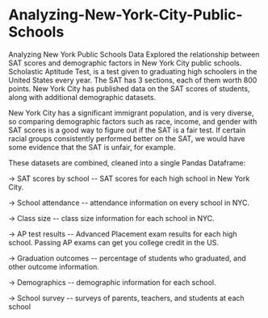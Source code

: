 # Analyzing-New-York-City-Public-Schools
Analyzing New York Public Schools Data
Explored the relationship between SAT scores and demographic factors in New York City public schools. Scholastic Aptitude Test, is a test given to graduating high schoolers in the United States every year. The SAT has 3 sections, each of them worth 800 points. New York City has published data on the SAT scores of students, along with additional demographic datasets.

New York City has a significant immigrant population, and is very diverse, so comparing demographic factors such as race, income, and gender with SAT scores is a good way to figure out if the SAT is a fair test. If certain racial groups consistently performed better on the SAT, we would have some evidence that the SAT is unfair, for example.

These datasets are combined, cleaned into a single Pandas Dataframe:

-> SAT scores by school -- SAT scores for each high school in New York City.

-> School attendance -- attendance information on every school in NYC.

-> Class size -- class size information for each school in NYC.

-> AP test results -- Advanced Placement exam results for each high school. Passing AP exams can get you college credit in the US.

-> Graduation outcomes -- percentage of students who graduated, and other outcome information.

-> Demographics -- demographic information for each school.

-> School survey -- surveys of parents, teachers, and students at each school
